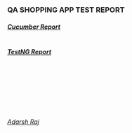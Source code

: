 ### QA SHOPPING APP TEST REPORT

##### <a href="report/cucumber/index.html">Cucumber Report </a><br/><br/>
##### <a href="report/testng/index.html">TestNG Report </a><br/><br/><br/><br/><br/><br/><br/><br/>

###### <a href="https://cloudians.netlify.app/">Adarsh Raj</a>
